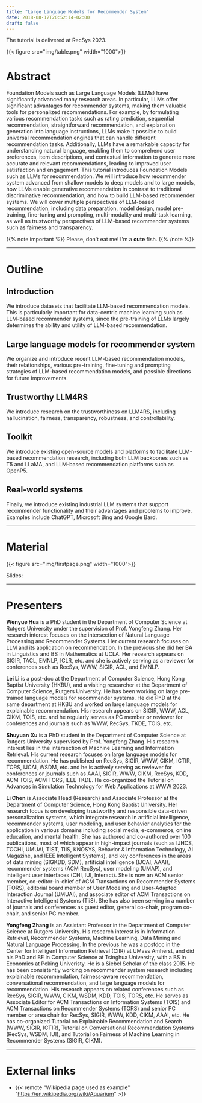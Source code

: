 ```yaml
---
title: "Large Language Models for Recommender System"
date: 2018-08-12T20:52:14+02:00
draft: false
---
```

The tutorial is delivered at RecSys 2023.

{{< figure src="img/table.png" width="1000">}}

# Abstract
Foundation Models such as Large Language Models (LLMs) have significantly advanced many research areas. In particular, LLMs offer significant advantages for recommender systems, making them valuable tools for personalized recommendations. For example, by formulating various recommendation tasks such as rating prediction, sequential recommendation, straightforward recommendation, and explanation generation into language instructions, LLMs make it possible to build universal recommendation engines that can handle different recommendation tasks. Additionally, LLMs have a remarkable capacity for understanding natural language, enabling them to comprehend user preferences, item descriptions, and contextual information to generate more accurate and relevant recommendations, leading to improved user satisfaction and engagement. This tutorial introduces Foundation Models such as LLMs for recommendation. We will introduce how recommender system advanced from shallow models to deep models and to large models, how LLMs enable generative recommendation in contrast to traditional discriminative recommendation, and how to build LLM-based recommender systems. We will cover multiple perspectives of LLM-based recommendation, including data preparation, model design, model pre-training, fine-tuning and prompting, multi-modality and multi-task learning, as well as trustworthy perspectives of LLM-based recommender systems such as fairness and transparency.

{{% note important %}}
Please, don't eat me! I'm a **cute** fish.
{{% /note %}}

------------------

# Outline

## Introduction

We introduce datasets that facilitate LLM-based recommendation models. This is particularly important for data-centric machine learning such as LLM-based recommender systems, since the pre-training of LLMs largely determines the ability and utility of LLM-based recommendation.

## Large language models for recommender system

We organize and introduce recent LLM-based recommendation models, their relationships, various pre-training, fine-tuning and prompting strategies of LLM-based recommendation models, and possible directions for future improvements.


## Trustworthy LLM4RS

We introduce research on the trustworthiness on LLM4RS, including hallucination, fairness, transparency, robustness, and controllability.


## Toolkit

We introduce existing open-source models and platforms to facilitate LLM-based recommendation research, including both LLM backbones such as T5 and LLaMA, and LLM-based recommendation platforms such as OpenP5.


## Real-world systems

Finally, we introduce existing industrial LLM systems that support recommender functionality and their advantages and problems to improve. Examples include ChatGPT, Microsoft Bing and Google Bard.

----------------
# Material

{{< figure src="img/firstpage.png" width="1000">}}

Slides: 



----------------

# Presenters
**Wenyue Hua** is a PhD student in the Department of Computer Science at Rutgers University under the supervision of Prof. Yongfeng Zhang. Her research interest focuses on the intersection of Natural Language Processing and Recommender Systems. Her current research focuses on LLM and its application on recommendation. In the previous she did her BA in Linguistics and BS in Mathematics at UCLA. Her research appears on SIGIR, TACL, EMNLP, ICLR, etc. and she is actively serving as a reviewer for conferences such as RecSys, WWW, SIGIR, ACL, and EMNLP. 

**Lei Li** is a post-doc at the Department of Computer Science, Hong Kong Baptist University (HKBU), and a visiting researcher at the Department of Computer Science, Rutgers University. He has been working on large pre-trained language models for recommender systems. He did PhD at the same department at HKBU and worked on large language models for explainable recommendation. His research appears on SIGIR, WWW, ACL, CIKM, TOIS, etc. and he regularly serves as PC member or reviewer for conferences and journals such as WWW, RecSys, TKDE, TOIS, etc.

**Shuyuan Xu** is a PhD student in the Department of Computer Science at Rutgers University supervised by Prof. Yongfeng Zhang. His research interest lies in the intersection of Machine Learning and Information Retrieval. His current research focuses on large language models for recommendation. He has published on RecSys, SIGIR, WWW, CIKM, ICTIR, TORS, IJCAI, WSDM, etc. and he is actively serving as reviewer for conferences or journals such as AAAI, SIGIR, WWW, CIKM, RecSys, KDD, ACM TOIS, ACM TORS, IEEE TKDE. He co-organized the Tutorial on Advances in Simulation Technology for Web Applications at WWW 2023.

**Li Chen** is Associate Head (Research) and Associate Professor at the Department of Computer Science, Hong Kong Baptist University. Her research focus is on developing trustworthy and responsible data-driven personalization systems, which integrate research in artificial intelligence, recommender systems, user modeling, and user behavior analytics for the application in various domains including social media, e-commerce, online education, and mental health. She has authored and co-authored over 100 publications, most of which appear in high-impact journals (such as IJHCS, TOCHI, UMUAI, TIST, TIIS, KNOSYS, Behavior & Information Technology, AI Magazine, and IEEE Intelligent Systems), and key conferences in the areas of data mining (SIGKDD, SDM), artificial intelligence (IJCAI, AAAI), recommender systems (ACM RecSys), user modeling (UMAP), and intelligent user interfaces (CHI, IUI, Interact). She is now an ACM senior member, co-editor-in-chief of ACM Transactions on Recommender Systems (TORS), editorial board member of User Modeling and User-Adapted Interaction Journal (UMUAI), and associate editor of ACM Transactions on Interactive Intelligent Systems (TiiS). She has also been serving in a number of journals and conferences as guest editor, general co-chair, program co-chair, and senior PC member.

**Yongfeng Zhang** is an Assistant Professor in the Department of Computer Science at Rutgers University. His research interest is in Information Retrieval, Recommender Systems, Machine Learning, Data Mining and Natural Language Processing. In the previous he was a postdoc in the Center for Intelligent Information Retrieval (CIIR) at UMass Amherst, and did his PhD and BE in Computer Science at Tsinghua University, with a BS in Economics at Peking Univeristy. He is a Siebel Scholar of the class 2015. He has been consistently working on recommender system research including explainable recommendation, fairness-aware recommendation, conversational recommendation, and large language models for recommendation. His research appears on related conferences such as RecSys, SIGIR, WWW, CIKM, WSDM, KDD, TOIS, TORS, etc. He serves as Associate Editor for ACM Transactions on Information Systems (TOIS) and ACM Transactions on Recommender Systems (TORS) and senior PC member or area chair for RecSys, SIGIR, WWW, KDD, CIKM, AAAI, etc. He has co-organized Tutorial on Explainable Recommendation and Search (WWW, SIGIR, ICTIR), Tutorial on Conversational Recommendation Systems (RecSys, WSDM, IUI), and Tutorial on Fairness of Machine Learning in Recommender Systems (SIGIR, CIKM).


------------

# External links

  * {{< remote "Wikipedia page used as example" "https://en.wikipedia.org/wiki/Aquarium" >}}
